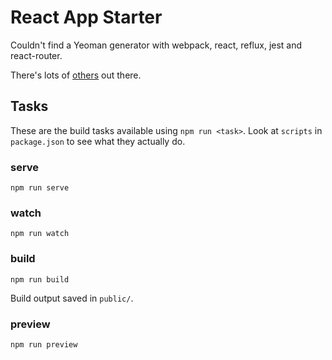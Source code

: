 # React App Starter

Couldn't find a Yeoman generator with webpack, react, reflux, jest and react-router.

There's lots of [others](https://github.com/search?utf8=%E2%9C%93&q=webpack+react+reflux+&type=Repositories&ref=searchresults) out there.


## Tasks

These are the build tasks available using `npm run <task>`. Look at `scripts` in
`package.json` to see what they actually do.


### serve

```shell
npm run serve
```


### watch

```shell
npm run watch
```


### build

```shell
npm run build
```

Build output saved in `public/`.


### preview

```shell
npm run preview
```

